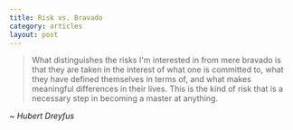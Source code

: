 ```yaml
---
title: Risk vs. Bravado
category: articles
layout: post
---
```


> What distinguishes the risks I'm interested in from mere bravado is that they
> are taken in the interest of what one is committed to, what they have defined
> themselves in terms of, and what makes meaningful differences in their lives.
> This is the kind of risk that is a necessary step in becoming a master at
> anything.

_~ Hubert Dreyfus_

